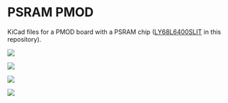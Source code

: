 # PSRAM PMOD
KiCad files for a PMOD board with a PSRAM chip ([LY68L6400SLIT](https://lcsc.com/product-detail/RAM_Lyontek-Inc-LY68L6400SLIT_C261881.html) in this repository).

![](https://pbs.twimg.com/media/Eh9WW5-XkAAFKUX?format=png)

![](https://pbs.twimg.com/media/Eh9WYDmWoAA--W0?format=jpg)

![](https://pbs.twimg.com/media/Eh9WYuJX0AEXst5?format=png)

![](https://pbs.twimg.com/media/EjLH1XVXcAcJLXF?format=jpg)

